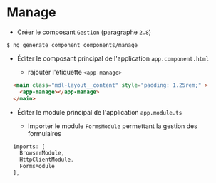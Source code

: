 # Manage

* Créer le composant `Gestion` (paragraphe `2.8`)

```
$ ng generate component components/manage
```

* Éditer le composant principal de l'application `app.component.html`

  - rajouter l'étiquette `<app-manage>`

```html
  <main class="mdl-layout__content" style="padding: 1.25rem;" >
    <app-manage></app-manage>
  </main>
```

* Éditer le module principal de l'application `app.module.ts`

  - Importer le module `FormsModule` permettant la gestion des formulaires

```typescript
  imports: [
    BrowserModule,
    HttpClientModule,
    FormsModule
  ],
```

